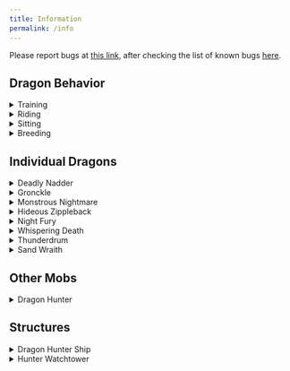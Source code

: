 ```yaml
---
title: Information
permalink: /info
---
```


Please report bugs at [this link](https://docs.google.com/forms/d/1Wi3go3pZFQaGHhHvkKgHEykInerdWlRazn41bpYdGGI/edit#responses), after checking the list of known bugs [here](/bugs.md).

## Dragon Behavior

<details>
<summary>Training</summary>
Almost every dragon can be trained, but it is different for every dragon.
<br> 
<br> 
Most dragons can be tamed by feeding them cod or salmon, but there are exceptions. 
<br> 
- Boulder Class dragons can be tamed with a variety of rocks, instead of fish. However, the type of rock depends on the dragon.
<br> 
- Some dragons eat different foods based on where they live. 
<br> 
<br> 
Check the Book of Dragons if you are unsure of how to train a specific dragon.
 
</details>
<details>
<summary>Riding</summary>
Most tameable dragons can be ridden and flown
<br> 
<br> 
To mount a dragon, interact with it.
<br> 
<br> 
To control your dragon, you need a dragon saddle. These can be crafted using this recipe:
 <img src="assets/dragon_saddle_craft.png" alt="Crafting Recipe">

<br> 
<br> 
When on a dragon, you can hold down the jump button to travel up and let go to travel down.
<br> 
Use your normal movement controls to move other directions.
<br> 
<br> 
While riding a dragon, you can make it breathe fire. There is a 10 second cooldown between shots
<br> 
- On touch controls, tap the circle in front of you when it turns green to shoot fire in the direction you are looking
<br> 
- On keyboard/mouse or console controller, attack to shoot fire in the direction you are looking
<br> 
</details>

<details>
<summary>Sitting</summary>
Every tameable dragon can sit. When sitting, a dragon will not follow you.
<br> 
<br> 
To make a dragon sit, you must be crouching/sneaking. You then interact with them, as if you were going to ride them.
<br> 
The dragon will play a sitting animation, and will be unable to move, whether under its own control or yours.

</details>

<details>
<summary>Breeding</summary>
Every tameable dragon (except the night fury for now) can breed as an adult.
<br> 
<br> 
To make a dragon breed, you must have two trained adult dragons of the same type. Feed them the same food you would train them with. They will then breed, and lay an egg. 
<br> 
<br>
When the egg hatches, an untrained baby dragon will appear. Train it, and then wait for it to grow up, or feed it more food to make it grow up faster!
<br> 
 
</details>

## Individual Dragons

<details>
<summary>Deadly Nadder</summary>
 <img src="assets/nadder.png" alt="Deadly Nadder">
<br>
This Tracker Class dragon is protective, but can be tamed at any age using the following foods:
<br>
 - Raw Cod
<br>
 - Raw Salmon
<br>
 - Raw Chicken
<br>
 - Cooked Chicken
<br>
<br>
Deadly Nadders love Cooked Chicken, and can fly almost twice as fast for a short time after being fed it.
<br>
<br>
Nadders can shoot sustained blasts of fire when ridden. The fire is hot enough to set most materials ablaze.
<br>
<br>
This dragon can be found in Dragon Cages

</details>

<details>
<summary>Gronckle</summary>
 <img src="assets/gronckle.png" alt="Gronckle">
<br>
This Boulder Class dragon is protective, but can be tamed at any age using the following foods:
<br>
 - Stone
<br>
 - Cobblestone
<br>
 - Tuff
<br>
 - Deepslate
<br>
 - Cobbled Deepslate
<br>
 - Andesite
<br>
 - Diorite
<br>
 - Granite
<br>
<br>
Nadders can shoot lava blasts when ridden. The lava blast is hot enough to set most materials ablaze.
<br>
<br>
This dragon can be found in Dragon Cages

</details>

<details>
<summary>Monstrous Nightmare</summary>
 <img src="assets/nightmare.png" alt="Monstrous Nightmare">
<br>
This Stoker Class dragon is protective, but can be tamed at any age using the following foods:
<br>
 - Raw Cod
<br>
 - Raw Salmon
<br>
<br>
Nightmares can shoot sustained blasts of fire when ridden. The fire is hot enough to set most materials ablaze.
<br>
<br>
You can interact with a nightmare while holding an empty bottle to harvest some Monstrous Nightmare Gel, which can be used to craft the Dragon Blade. The Dragon Blade can be ignited by using it, and will set enemies ablaze as if enchanted with Fire Aspect.

</details>

<details>
<summary>Hideous Zippleback</summary>
 <img src="assets/zippleback.png" alt="Hideous Zippleback">
<br>
This Mystery Class dragon is protective, but can be tamed at any age using the following foods:
<br>
 - Raw Cod
<br>
 - Raw Salmon
<br>
<br>
Zipplebacks can shoot gas explosions when ridden. They explode with much damage, but do not cause fire or destroy blocks.
<br>
<br>
Zipplebacks can be ridden by 2 players. They can both shoot with their own cooldown, but only the player on the left head can control the dragon.

</details>

<details>
<summary>Night Fury</summary>
 <img src="assets/night_fury.png" alt="Night Fury">
<br>
This Strike Class dragon is protective, but can be tamed using the following foods:
<br>
 - Raw Cod
<br>
 - Raw Salmon
<br>
<br>
Night Furies can shoot plasma blasts when ridden. The fire is hot enough to set most materials ablaze.
<br>
<br>
Only one night fury will spawn at a time, and until that night fury is trained, you will not find another. This makes them incredibly rare to find.

</details>
<details>
<summary>Whispering Death</summary>
 <img src="assets/whispering_death.png" alt="Whispering Death">
<br>
This Boulder Class dragon is extremely aggressive, and can only be trained as a baby, with the following foods
<br>
 - Stone
<br>
 - Deepslate
<br>
<br>
Whispering Deaths emerge from beneath, and will become immediately hostile to players and wandering traders it sees.
<br>
<br>
Nadders can shoot rings of fire when ridden. The fire is hot enough to set most materials ablaze.
<br>
 
</details>

<details>
<summary>Thunderdrum</summary>
 <img src="assets/thunderdrum.png" alt="Thunderdrum">
<br>
This Tidal Class dragon is defensive, but can be tamed using the following foods:
<br>
 - Raw Cod
<br>
 - Raw Salmon
<br>
<br>
Thunderdrums spawn in the ocean. They are skilled swimmers, and can even swim with a rider. Just remember a water breathing potion!
<br>
<br>
Thunderdrums do not have a fire. Instead, they can emit a strong knockback attack that does no damage, but sends all enemies within a certain distance flying far away! They will attack everything in sight when they are attacked, so don't be nearby when they are angry!
<br>
 
</details>

<details>
<summary>Sand Wraith</summary>
 <img src="assets/sand_wraith.png" alt="Sand Wraith">
<br>
This Tidal Class dragon is protective, but can be tamed using the following foods:
<br>
 - Raw Cod
<br>
 - Raw Salmon
<br>
<br>
Sand Wraiths spawn anywhere where there is sand for them to hunt in. The Sand Wraith is peaceable, unless attacked of course.
<br>
<br>
Sand Wraiths shoot a ball of molten sand that, while very warm, will not set blocks on fire.
<br>
 
</details>

## Other Mobs

<details>
<summary>Dragon Hunter</summary>
This new type of illager will only attack players when provoked, but attacks dragons on sight.
<br> 
<br> 
Their hate of dragons causes most of them to attack the Hunters on sight. Their arrows prevent a dragon from flying for up to a minute, preventing a hasty escape.
<br> 
</details>

## Structures

<details>
<summary>Dragon Hunter Ship</summary>
Coming in 2 varieties, these ships are crawling with Dragon Hunters.
<br> 
<br> 
Cages can be found on ships, which can only be opened using a cage key. A cage key can be found rarely on a Dragon Hunter Ship, but much more commonly in Hunter Watchtowers, where there are guaranteed to be at least 4.
<br> 
Loot on these ships includes arrows, bows, crossbows, emeralds, cage keys, and much more.
<br> 
</details>

<details>
<summary>Hunter Watchtower</summary>
Hunter Watchtowers can be found in most biomes, and are filled with Dragon Hunters strategizing about their next attack.
<br> 
<br> 
2 cages can be found around watchtowers, which can only be opened using a cage key. A cage key can be found rarely on a Dragon Hunter Ship, but much more commonly in Hunter Watchtowers, where there are guaranteed to be at least 4. Keep the extra keys, because cages can also be found on Dragon Hunter Ships
<br> 
Loot in these towers includes arrows, bows, crossbows, dragon eggs, the tame pottery sherd, dragon saddles, and much more.
<br> 
</details>
